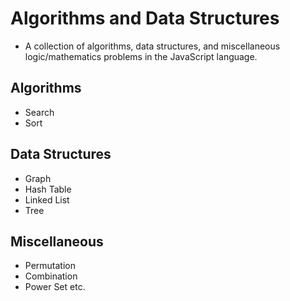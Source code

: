 # Algorithms and Data Structures

- A collection of algorithms, data structures, and miscellaneous logic/mathematics problems in the JavaScript language.

## Algorithms

- Search
- Sort

## Data Structures

- Graph
- Hash Table
- Linked List
- Tree

## Miscellaneous

- Permutation
- Combination
- Power Set
etc.
